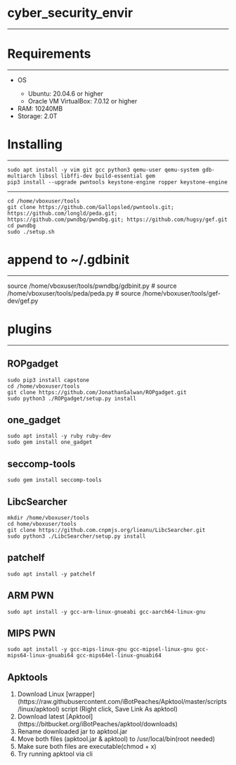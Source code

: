 # cyber_security_envir

___

# Requirements

___

<ul>
<li>OS</li>
<ul>
<li> Ubuntu: 20.04.6 or higher</li>
<li> Oracle VM VirtualBox: 7.0.12 or higher</li>
</ul>
<li> RAM: 10240MB</li>
<li> Storage: 2.0T</li>
</ul>

# Installing

___

```shell
sudo apt install -y vim git gcc python3 qemu-user qemu-system gdb-multiarch libssl libffi-dev build-essential gem
pip3 install --upgrade pwntools keystone-engine ropper keystone-engine
```

___

```shell
cd /home/vboxuser/tools
git clone https://github.com/Gallopsled/pwntools.git; https://github.com/longld/peda.git; https://github.com/pwndbg/pwndbg.git; https://github.com/hugsy/gef.git
cd pwndbg
sudo ./setup.sh
```

# append to ~/.gdbinit

___

source /home/vboxuser/tools/pwndbg/gdbinit.py
\# source /home/vboxuser/tools/peda/peda.py
\# source /home/vboxuser/tools/gef-dev/gef.py

# plugins

___

## ROPgadget

```shell
sudo pip3 install capstone
cd /home/vboxuser/tools
git clone https://github.com/JonathanSalwan/ROPgadget.git
sudo python3 ./ROPgadget/setup.py install
```

## one_gadget

```shell
sudo apt install -y ruby ruby-dev
sudo gem install one_gadget
```

## seccomp-tools

```shell
sudo gem install seccomp-tools
```

## LibcSearcher

```shell
mkdir /home/vboxuser/tools
cd home/vboxuser/tools
git clone https://github.com.cnpmjs.org/lieanu/LibcSearcher.git
sudo python3 ./LibcSearcher/setup.py install
```

## patchelf

```shell
sudo apt install -y patchelf
```

## ARM PWN

```shell
sudo apt install -y gcc-arm-linux-gnueabi gcc-aarch64-linux-gnu
```

## MIPS PWN

```shell
sudo apt install -y gcc-mips-linux-gnu gcc-mipsel-linux-gnu gcc-mips64-linux-gnuabi64 gcc-mips64el-linux-gnuabi64
```

## Apktools

<ol>
<li> Download Linux [wrapper](https://raw.githubusercontent.com/iBotPeaches/Apktool/master/scripts/linux/apktool) script (Right click, Save Link As apktool)</li>
<li> Download latest [Apktool](https://bitbucket.org/iBotPeaches/apktool/downloads)</li>
<li> Rename downloaded jar to apktool.jar</li>
<li> Move both files (apktool.jar & apktool) to /usr/local/bin(root needed)</li>
<li> Make sure both files are executable(chmod + x)</li>
<li> Try running apktool via cli</li>
</ol>
